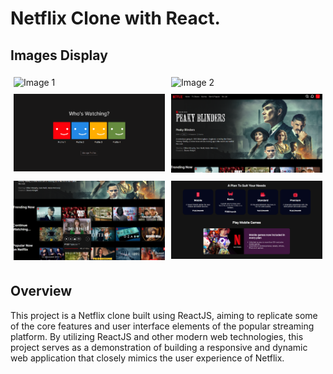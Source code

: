 # Netflix Clone with React.

## Images Display

<div style="display: flex; justify-content: center;">
  <div style="flex: 50%; padding: 5px;">
    <img src="https://i.imgur.com/2SrfdVJ.png" alt="Image 1" style="width: 100%;">
  </div>
  <div style="flex: 50%; padding: 5px;">
    <img src="https://i.imgur.com/G4YSpZD.png" alt="Image 2" style="width: 100%;">
  </div>
</div>

<div style="display: flex; justify-content: center;">
  <div style="flex: 50%; padding: 5px;">
    <img src="./public/3.png" alt="Image 3" style="width: 100%;">
  </div>
  <div style="flex: 50%; padding: 5px;">
    <img src="./public/4.png" alt="Image 4" style="width: 100%;">
  </div>
</div>

<div style="display: flex; justify-content: center;">
  <div style="flex: 50%; padding: 5px;">
    <img src="./public/5.png" alt="Image 3" style="width: 100%;">
  </div>
  <div style="flex: 50%; padding: 5px;">
    <img src="./public/6.png" alt="Image 4" style="width: 100%;">
  </div>
</div>

## Overview

This project is a Netflix clone built using ReactJS, aiming to replicate some of the core features and user interface elements of the popular streaming platform. By utilizing ReactJS and other modern web technologies, this project serves as a demonstration of building a responsive and dynamic web application that closely mimics the user experience of Netflix.
